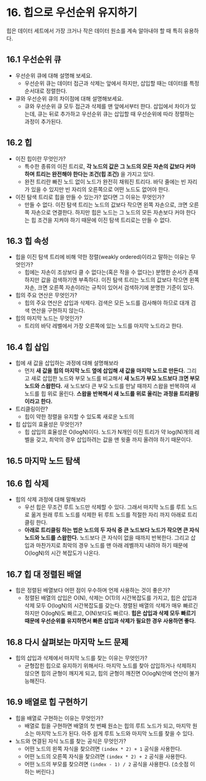 # 16. 힙으로 우선순위 유지하기

힙은 데이터 세트에서 가장 크거나 작은 데이터 원소를 계속 알아내야 할 때 특히 유용하다.

## 16.1 우선순위 큐

- 우선순위 큐에 대해 설명해 보세요.
  - 우선순위 큐는 데이터 접근과 삭제는 앞에서 하지만, 삽입할 때는 데이터를 특정 순서대로 정렬한다.
- 큐와 우선순위 큐의 차이점에 대해 설명해보세요.
  - 큐와 우선순위 큐 모두 접근과 삭제를 맨 앞에서부터 한다. 삽입에서 차이가 있는데, 큐는 뒤로 추가하고 우선순위 큐는 삽입할 때 우선순위에 따라 정렬하는 과정이 추가된다.

## 16.2 힙

- 이진 힙이란 무엇인가?
  - 특수한 종류의 이진 트리로, **각 노드의 값은 그 노드의 모든 자손의 값보다 커야하며 트리는 완전해야 한다는 조건(힙 조건)** 을 가지고 있다.
  - 완전 트리란 빠진 노드 없이 노드가 완전히 채워진 트리다. 바닥 줄에는 빈 자리가 있을 수 있지만 빈 자리의 오른쪽으로 어떤 노드도 없어야 한다.
- 이진 탐색 트리로 힙을 만들 수 있는가? 없다면 그 이유는 무엇인가?
  - 만들 수 없다. 이진 탐색 트리는 노드의 값보다 작으면 왼쪽 자손으로, 크면 오른쪽 자손으로 연결한다. 하지만 힙은 노드는 그 노드의 모든 자손보다 커야 한다는 힙 조건을 지켜야 하기 때문에 이진 탐색 트리로는 만들 수 없다.

## 16.3 힙 속성

- 힙을 이진 탐색 트리에 비해 약한 정렬(weakly ordered)이라고 말하는 이유는 무엇인가?
  - 힙에는 자손이 조상보다 클 수 없다는(혹은 작을 수 없다는) 분명한 순서가 존재하지만 값을 검색하기엔 부족하다. 이진 탐색 트리는 노드의 값보다 작으면 왼쪽 자손, 크면 오른쪽 자손이라는 규칙이 있어서 검색하기에 분명한 기준이 있다.
- 힙의 주요 연산은 무엇인가?
  - 힙의 주요 연산은 삽입과 삭제다. 검색은 모든 노드를 검사해야 하므로 대개 검색 연산을 구현하지 않는다.
- 힙의 마지막 노드는 무엇인가?
  - 트리의 바닥 레벨에서 가장 오른쪽에 있는 노드를 마지막 노드라고 한다.

## 16.4 힙 삽입

- 힙에 새 값을 삽입하는 과정에 대해 설명해보라
  - 먼저 **새 값을 힙의 마지막 노드 옆에 삽입해 새 값을 마지막 노드로 만든다.** 그리고 새로 삽입한 노드와 부모 노드를 비교해서 **새 노드가 부모 노드보다 크면 부모 노드와 스왑한다.** 새 노드보다 큰 부모 노드를 만날 때까지 스왑을 반복하여 새 노드를 힙 위로 올린다. **스왑을 반복해서 새 노드를 위로 올리는 과정을 트리클링이라고 한다.**
- 트리클링이란?
  - 힙이 약한 정렬을 유지할 수 있도록 새로운 노드의
- 힙 삽입의 효율성은 무엇인가?
  - 힙 삽입의 효율성은 O(logN)이다. 노드가 N개인 이진 트리가 약 log(N)개의 레벨을 갖고, 최악의 경우 삽입하려는 값을 맨 윗줄 까지 올려야 하기 때문이다.

## 16.5 마지막 노드 탐색

## 16.6 힙 삭제

- 힙의 삭제 과정에 대해 말해보라
  - 우선 힙은 무조건 루트 노드만 삭제할 수 있다. 그래서 마지막 노드를 루트 노드로 옮겨 원래 루트 노드를 삭제한 뒤 루트 노드를 적절한 자리 까지 아래로 트리클링 한다.
  - **아래로 트리클링 하는 법은 노드의 두 자식 중 큰 노드보다 노드가 작으면 큰 자식 노드와 노드를 스왑한다.** 노드보다 큰 자식이 없을 때까지 반복한다. 그리고 삽입과 마찬가지로 최악의 경우 노드를 맨 아래 레벨까지 내려야 하기 때문에 O(logN)의 시간 복잡도가 나온다.

## 16.7 힙 대 정렬된 배열

- 힙은 정렬된 배열보다 어떤 점이 우수하며 언제 사용하는 것이 좋은가?
  - 정렬된 배열의 삽입은 O(N), 삭제는 O(1)의 시간복잡도를 가지고, 힙은 삽입과 삭제 모두 O(logN)의 시간복잡도를 갖는다. 졍렬된 배열의 삭제가 매우 빠르긴 하지만 O(logN)도 빠르고, O(N)보다도 빠르다. **힙은 삽입과 삭제 모두 빠르기 때문에 우선순위를 유지하면서 빠른 삽입과 삭제가 필요한 경우 사용하면 좋다.**

## 16.8 다시 살펴보는 마지막 노드 문제

- 힙의 삽입과 삭제에서 마지막 노드를 찾는 이유는 무엇인가?
  - 균형잡힌 힙으로 유지하기 위해서다. 마지막 노드를 찾아 삽입하거나 삭제하지 않으면 힙의 균형이 깨지게 되고, 힙의 균형이 깨진면 O(logN)안에 연산이 불가능해진다.

## 16.9 배열로 힙 구현하기

- 힙을 배열로 구현하는 이유는 무엇인가?
  - 배열로 힙을 구현하면 배열의 첫 번째 원소는 힙의 루트 노드가 되고, 마지막 원소는 마지막 노드가 된다. 아주 쉽게 루트 노드와 마지막 노드를 찾을 수 있다.
- 노드와 연결된 자식 노드를 찾는 공식은 무엇인가?
  - 어떤 노드의 왼쪽 자식을 찾으려면 `(index * 2) + 1` 공식을 사용한다.
  - 어떤 노드의 오른쪽 자식을 찾으려면 `(index * 2) + 2` 공식을 사용한다.
  - 어떤 노드의 부모를 찾으려면 `(index - 1) / 2` 공식을 사용한다. (소숫점 이하는 버린다.)
